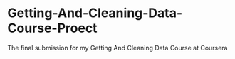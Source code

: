 # Getting-And-Cleaning-Data-Course-Proect
The final submission for my Getting And Cleaning Data Course at Coursera

